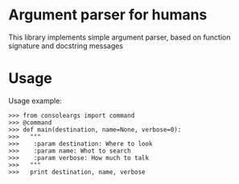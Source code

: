 
Argument parser for humans
==========================

This library implements simple argument parser,
based on function signature and docstring messages

Usage
=====

Usage example:

    >>> from consoleargs import command
    >>> @command
    >>> def main(destination, name=None, verbose=0):
    >>>   """
    >>>    :param destination: Where to look
    >>>    :param name: Whot to search
    >>>    :param verbose: How much to talk
    >>>   """
    >>>   print destination, name, verbose
